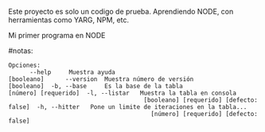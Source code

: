 Este proyecto es solo un codigo de prueba. Aprendiendo NODE, con herramientas como YARG, NPM, etc.

Mi primer programa en NODE

#notas:
```
Opciones:
      --help     Muestra ayuda                                     [booleano]      --version  Muestra número de versión                         [booleano]  -b, --base     Es la base de la tabla                  [número] [requerido]  -l, --listar   Muestra la tabla en consola
                                      [booleano] [requerido] [defecto: false]  -h, --hitter   Pone un limite de iteraciones en la tabla...
                                        [número] [requerido] [defecto: false]
                                    
```
